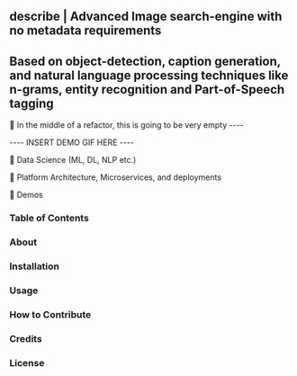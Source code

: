## describe | Advanced Image search-engine with no metadata requirements
## Based on object-detection, caption generation, and natural language processing techniques like n-grams, entity recognition and Part-of-Speech tagging

 :speech_balloon: In the middle of a refactor, this is going to be very empty ---- 


---- INSERT DEMO GIF HERE ----

:pushpin: Data Science (ML, DL, NLP etc.)

:pushpin: Platform Architecture, Microservices, and deployments

:pushpin: Demos

### Table of Contents

### About

### Installation

### Usage

### How to Contribute   

### Credits

### License

